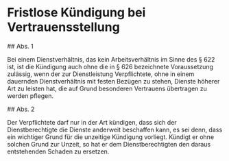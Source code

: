 # Fristlose Kündigung bei Vertrauensstellung



\#\# Abs. 1

 Bei einem Dienstverhältnis, das kein Arbeitsverhältnis im Sinne des § 622 ist, ist die Kündigung auch ohne die in § 626 bezeichnete Voraussetzung zulässig, wenn der zur Dienstleistung Verpflichtete, ohne in einem dauernden Dienstverhältnis mit festen Bezügen zu stehen, Dienste höherer Art zu leisten hat, die auf Grund besonderen Vertrauens übertragen zu werden pflegen.

\#\# Abs. 2

 Der Verpflichtete darf nur in der Art kündigen, dass sich der Dienstberechtigte die Dienste anderweit beschaffen kann, es sei denn, dass ein wichtiger Grund für die unzeitige Kündigung vorliegt. Kündigt er ohne solchen Grund zur Unzeit, so hat er dem Dienstberechtigten den daraus entstehenden Schaden zu ersetzen. 

